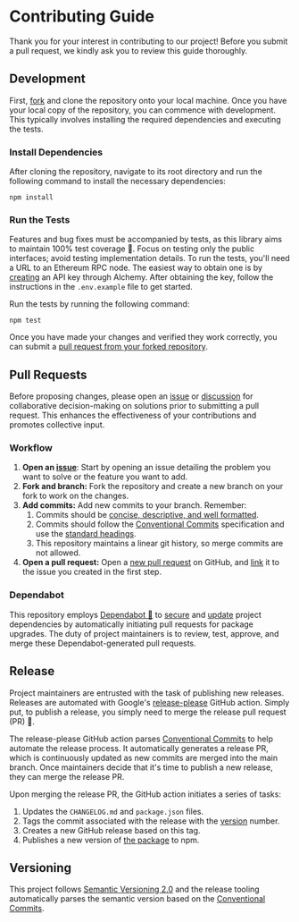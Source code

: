 # Contributing Guide

Thank you for your interest in contributing to our project! Before you submit a pull request, we kindly ask you to review this guide thoroughly.

## Development

First, [fork](https://docs.github.com/en/get-started/quickstart/fork-a-repo) and clone the repository onto your local machine. Once you have your local copy of the repository, you can commence with development. This typically involves installing the required dependencies and executing the tests.

### Install Dependencies

After cloning the repository, navigate to its root directory and run the following command to install the necessary dependencies:

```
npm install
```

### Run the Tests

Features and bug fixes must be accompanied by tests, as this library aims to maintain 100% test coverage 🧪. Focus on testing only the public interfaces; avoid testing implementation details. To run the tests, you'll need a URL to an Ethereum RPC node. The easiest way to obtain one is by [creating](https://docs.alchemy.com/docs/alchemy-quickstart-guide) an API key through Alchemy. After obtaining the key, follow the instructions in the `.env.example` file to get started.

Run the tests by running the following command:

```
npm test
```

Once you have made your changes and verified they work correctly, you can submit a [pull request from your forked repository](https://docs.github.com/en/pull-requests/collaborating-with-pull-requests/proposing-changes-to-your-work-with-pull-requests/creating-a-pull-request-from-a-fork).

## Pull Requests

Before proposing changes, please open an [issue](https://github.com/0xProject/0x-parser/issues/new) or [discussion](https://github.com/0xProject/0x-parser/discussions/new/choose) for collaborative decision-making on solutions prior to submitting a pull request. This enhances the effectiveness of your contributions and promotes collective input.

### Workflow

1. **Open an [issue](https://github.com/0xProject/0x-parser/issues/new)**: Start by opening an issue detailing the problem you want to solve or the feature you want to add.
1. **Fork and branch:** Fork the repository and create a new branch on your fork to work on the changes.
1. **Add commits:** Add new commits to your branch. Remember:
   1. Commits should be [concise, descriptive, and well formatted](https://cbea.ms/git-commit/#seven-rules).
   1. Commits should follow the [Conventional Commits](https://www.conventionalcommits.org/en/v1.0.0) specification and use the [standard headings](https://github.com/googleapis/release-please/blob/cb0f936e598c5bfb8d3e0a9c0eeb57ae59a35140/src/changelog-notes.ts#L43-L54).
   1. This repository maintains a linear git history, so merge commits are not allowed.
1. **Open a pull request:** Open a [new pull request](https://github.com/0xProject/0x-parser/compare) on GitHub, and [link](https://docs.github.com/en/issues/tracking-your-work-with-issues/linking-a-pull-request-to-an-issue) it to the issue you created in the first step.

### Dependabot

This repository employs [Dependabot 🤖](https://docs.github.com/en/code-security/dependabot) to [secure](https://docs.github.com/en/code-security/dependabot/dependabot-security-updates/configuring-dependabot-security-updates) and [update](https://docs.github.com/en/code-security/dependabot/dependabot-version-updates/configuring-dependabot-version-updates#about-version-updates-for-dependencies) project dependencies by automatically initiating pull requests for package upgrades. The duty of project maintainers is to review, test, approve, and merge these Dependabot-generated pull requests.

## Release

Project maintainers are entrusted with the task of publishing new releases. Releases are automated with Google's [release-please](https://github.com/googleapis/release-please) GitHub action. Simply put, to publish a release, you simply need to merge the release pull request (PR) 🚀.

The release-please GitHub action parses [Conventional Commits](https://www.conventionalcommits.org/en/v1.0.0) to help automate the release process. It automatically generates a release PR, which is continuously updated as new commits are merged into the main branch. Once maintainers decide that it's time to publish a new release, they can merge the release PR.

Upon merging the release PR, the GitHub action initiates a series of tasks:

1. Updates the `CHANGELOG.md` and `package.json` files.
1. Tags the commit associated with the release with the [version](https://semver.org) number.
1. Creates a new GitHub release based on this tag.
1. Publishes a new version of [the package](https://www.npmjs.com/package/@0x/0x-parser) to npm.

## Versioning

This project follows [Semantic Versioning 2.0](https://semver.org/) and the release tooling automatically parses the semantic version based on the [Conventional Commits](https://www.conventionalcommits.org/en/v1.0.0).
